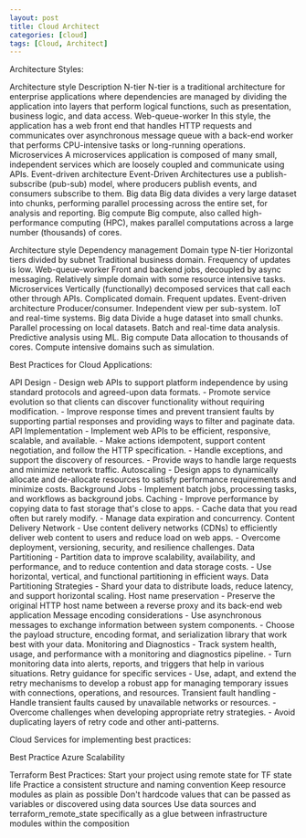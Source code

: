 ```yaml
---
layout: post
title: Cloud Architect
categories: [cloud]
tags: [Cloud, Architect]
---
```


Architecture Styles:

Architecture style             Description
N-tier    N-tier is a traditional architecture for enterprise applications where dependencies are managed by dividing the application into layers that perform logical functions, such as presentation, business logic, and data access. 
Web-queue-worker         In this style, the application has a web front end that handles HTTP requests and communicates over asynchronous message queue with a back-end worker that performs CPU-intensive tasks or long-running operations. 
Microservices     A microservices application is composed of many small, independent services which are loosely coupled and communicate using APIs.
Event-driven architecture              Event-Driven Architectures use a publish-subscribe (pub-sub) model, where producers publish events, and consumers subscribe to them. 
Big data Big data divides a very large dataset into chunks, performing parallel processing across the entire set, for analysis and reporting. 
Big compute       Big compute, also called high-performance computing (HPC), makes parallel computations across a large number (thousands) of cores.


Architecture style             Dependency management           Domain type
N-tier    Horizontal tiers divided by subnet             Traditional business domain. Frequency of updates is low.
Web-queue-worker         Front and backend jobs, decoupled by async messaging. Relatively simple domain with some resource intensive tasks.
Microservices     Vertically (functionally) decomposed services that call each other through APIs.   Complicated domain. Frequent updates.
Event-driven architecture              Producer/consumer. Independent view per sub-system. IoT and real-time systems.
Big data Divide a huge dataset into small chunks. Parallel processing on local datasets.       Batch and real-time data analysis. Predictive analysis using ML.
Big compute       Data allocation to thousands of cores.     Compute intensive domains such as simulation.




Best Practices for Cloud Applications:

API Design           - Design web APIs to support platform independence by using standard protocols and agreed-upon data formats. 
                - Promote service evolution so that clients can discover functionality without requiring modification.
                - Improve response times and prevent transient faults by supporting partial responses and providing ways to filter and paginate data.
API Implementation        - Implement web APIs to be efficient, responsive, scalable, and available. 
                - Make actions idempotent, support content negotiation, and follow the HTTP specification. 
                - Handle exceptions, and support the discovery of resources. 
                - Provide ways to handle large requests and minimize network traffic.
Autoscaling         - Design apps to dynamically allocate and de-allocate resources to satisfy performance requirements and minimize costs.
Background Jobs              - Implement batch jobs, processing tasks, and workflows as background jobs.
Caching - Improve performance by copying data to fast storage that's close to apps.
                - Cache data that you read often but rarely modify. 
                - Manage data expiration and concurrency. 
Content Delivery Network            - Use content delivery networks (CDNs) to efficiently deliver web content to users and reduce load on web apps. 
                - Overcome deployment, versioning, security, and resilience challenges.
Data Partitioning               - Partition data to improve scalability, availability, and performance, and to reduce contention and data storage costs. 
                - Use horizontal, vertical, and functional partitioning in efficient ways.
Data Partitioning Strategies          - Shard your data to distribute loads, reduce latency, and support horizontal scaling.
Host name preservation - Preserve the original HTTP host name between a reverse proxy and its back-end web application
Message encoding considerations             - Use asynchronous messages to exchange information between system components.
                - Choose the payload structure, encoding format, and serialization library that work best with your data.
Monitoring and Diagnostics         - Track system health, usage, and performance with a monitoring and diagnostics pipeline. 
                - Turn monitoring data into alerts, reports, and triggers that help in various situations.
Retry guidance for specific services           - Use, adapt, and extend the retry mechanisms to develop a robust app for managing temporary issues with connections, operations, and resources.
Transient fault handling - Handle transient faults caused by unavailable networks or resources. 
                - Overcome challenges when developing appropriate retry strategies. 
                - Avoid duplicating layers of retry code and other anti-patterns.


Cloud Services for implementing best practices:

Best Practice       Azure
Scalability            


Terraform Best Practices:
Start your project using remote state for TF state life
Practice a consistent structure and naming convention
Keep resource modules as plain as possible
Don't hardcode values that can be passed as variables or discovered using data sources
Use data sources and terraform_remote_state specifically as a glue between infrastructure modules within the composition


